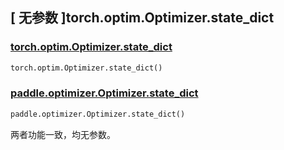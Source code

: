 ## [ 无参数 ]torch.optim.Optimizer.state_dict

### [torch.optim.Optimizer.state_dict](https://pytorch.org/docs/stable/generated/torch.optim.Optimizer.state_dict.html?highlight=torch+optim+optimizer+state_dict#torch.optim.Optimizer.state_dict)

```python
torch.optim.Optimizer.state_dict()
```

### [paddle.optimizer.Optimizer.state_dict](https://www.paddlepaddle.org.cn/documentation/docs/zh/develop/api/paddle/optimizer/Optimizer_cn.html)

```python
paddle.optimizer.Optimizer.state_dict()
```

两者功能一致，均无参数。
